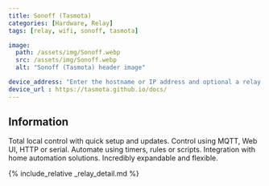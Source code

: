 ```yaml
---
title: Sonoff (Tasmota)
categories: [Hardware, Relay]
tags: [relay, wifi, sonoff, tasmota]

image:
  path: /assets/img/Sonoff.webp
  src: /assets/img/Sonoff.webp
  alt: "Sonoff (Tasmota) header image"

device_address: "Enter the hostname or IP address and optional a relay number seperated by a dash.<br />Ex: `http://[PASSWORD]@[HOST]#[POWER_SWITCH_NR]`"
device_url : https://tasmota.github.io/docs/
---
```


## Information
Total local control with quick setup and updates. Control using MQTT, Web UI, HTTP or serial. Automate using timers, rules or scripts. Integration with home automation solutions. Incredibly expandable and flexible.

{% include_relative _relay_detail.md %}